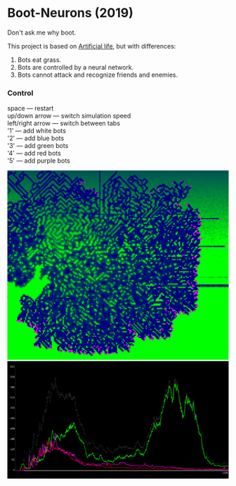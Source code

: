 # Boot-Neurons (2019)
Don't ask me why boot.

This project is based on [Artificial life](https://www.youtube.com/watch?v=PCx228KcOow), but with differences:
1) Bots eat grass.
2) Bots are controlled by a neural network.
3) Bots cannot attack and recognize friends and enemies.

### Сontrol
space — restart  
up/down arrow — switch simulation speed  
left/right arrow — switch between tabs  
'1' — add white bots  
'2' — add blue bots  
'3' — add green bots  
'4' — add red bots  
'5' — add purple bots  

![](img/bots3.png)
![](img/chart1.png)
